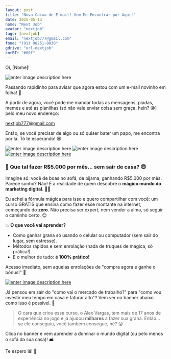 ```yaml
---
layout: post
title: "Nova Caixa de E-mail! Vem Me Encontrar por Aqui!"
date: 2025-05-13
nome: "Next Job"
avatar: "nextjob"
tags: [nextjob]
email: "nextjob777@gmail.com"
fone: "(91) 98251-0830"
gdrive: "url-nextjob"
corBT: "#00f"
---
```

Oi, [Nome]!
<!--https://i.imgur.com/B04Oa4C.png-->

![enter image description here](https://media3.giphy.com/media/v1.Y2lkPTc5MGI3NjExeXk4YWE5OG9sMHI5cmZndGJjY3p6NGJkN2l5N3V6bXY2eDQxZWw5NCZlcD12MV9pbnRlcm5hbF9naWZfYnlfaWQmY3Q9Zw/hNEMVXZTLbq6h1hnlc/giphy.gif)

Passando rapidinho para avisar que agora estou com um e-mail novinho em folha! 🎉

A partir de agora, você pode me mandar todas as mensagens, piadas, memes e até as planilhas (só não vale enviar coisa sem graça, hein? 😜) pelo meu novo endereço:

nextjob777@gmail.com

Então, se você precisar de algo ou só quiser bater um papo, me encontra por lá. Tô te esperando! 😎

![enter image description here](https://media3.giphy.com/media/v1.Y2lkPTc5MGI3NjExZXp3N3E3bWM2eWlsNWlmNzRvOTEzdWo3NTlmczNzcmluNms5a3A4bCZlcD12MV9pbnRlcm5hbF9naWZfYnlfaWQmY3Q9Zw/26tn9CREfvxcBzG3C/giphy.gif)
![enter image description here](https://geanramos.com.br/img/ICYMI.png)
[![enter image description here](https://u1m.com.br/send-ad/)](https://gean.me/sendadmktd)

### 💸 Que tal fazer R\$5.000 por mês... sem sair de casa? 😎

Imagine só: você de boas no sofá, de pijama, ganhando R\$5.000 por mês. Parece sonho? Não! É a realidade de quem descobre o **mágico mundo do marketing digital**. 🎩✨

Eu achei a fórmula mágica para isso e quero compartilhar com você: um curso GRÁTIS que ensina como fazer esse montante na internet, começando do **zero**. Não precisa ser expert, nem vender a alma, só seguir o caminho certo. 😉

💥 **O que você vai aprender?**

* Como ganhar grana só usando o celular ou computador (sem sair do lugar, sem estresse).
* Métodos rápidos e sem enrolação (nada de truques de mágica, só prática!).
* E o melhor de tudo: **é 100% prático!**

Acesso imediato, sem aquelas enrolações de "compra agora e ganhe o bônus!" 🤑

[![enter image description here](https://u1m.com.br/send-ad/)](https://gean.me/sendadmktd)

Já pensou em sair do "como vai o mercado de trabalho?" para "como vou investir meu tempo em casa e faturar alto"? Vem ver no banner abaixo como isso é possível. 🚀

> O cara que criou esse curso, o Alex Vargas, tem mais de 17 anos de experiência no jogo e já ajudou **milhares** a fazer sua grana. Então... se ele conseguiu, você também consegue, né? 😜

Clica no banner e vem aprender a dominar o mundo digital (ou pelo menos o sofá da sua casa)! 🛋️

Te espero lá! 🌟
